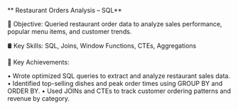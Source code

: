 ** Restaurant Orders Analysis – SQL**

📌 Objective: Queried restaurant order data to analyze sales performance, popular menu items, and customer trends.

🛢 Key Skills: SQL, Joins, Window Functions, CTEs, Aggregations

🔹 Key Achievements:

•	Wrote optimized SQL queries to extract and analyze restaurant sales data.
•	Identified top-selling dishes and peak order times using GROUP BY and ORDER BY.
•	Used JOINs and CTEs to track customer ordering patterns and revenue by category.
